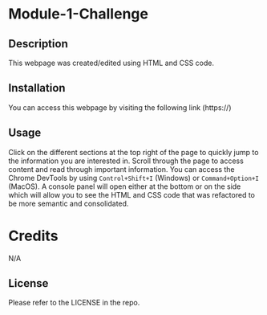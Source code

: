 # Module-1-Challenge

## Description
This webpage was created/edited using HTML and CSS code.

## Installation
You can access this webpage by visiting the following link (https://)

## Usage
Click on the different sections at the top right of the page to quickly jump to the information you are interested in. 
Scroll through the page to access content and read through important information. 
You can access the Chrome DevTools by using `Control+Shift+I` (Windows) or `Command+Option+I` (MacOS). A console panel will open either at the bottom or on the side which will allow you to see the HTML and CSS code that was refactored to be more semantic and consolidated.

# Credits
N/A

## License
Please refer to the LICENSE in the repo.